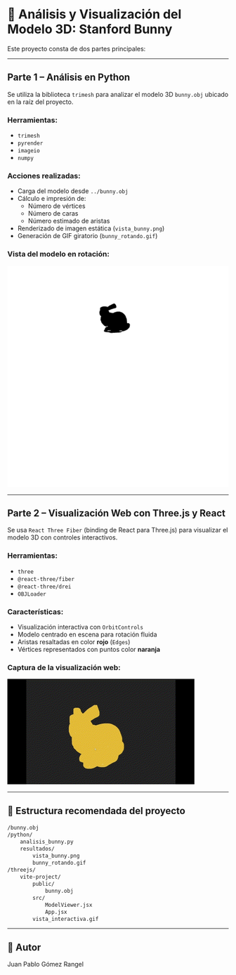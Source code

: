 # 🐰 Análisis y Visualización del Modelo 3D: Stanford Bunny

Este proyecto consta de dos partes principales:

---

## Parte 1 – Análisis en Python

Se utiliza la biblioteca `trimesh` para analizar el modelo 3D `bunny.obj` ubicado en la raíz del proyecto.

### Herramientas:
- `trimesh`
- `pyrender`
- `imageio`
- `numpy`

### Acciones realizadas:
- Carga del modelo desde `../bunny.obj`
- Cálculo e impresión de:
  - Número de vértices
  - Número de caras
  - Número estimado de aristas
- Renderizado de imagen estática (`vista_bunny.png`)
- Generación de GIF giratorio (`bunny_rotando.gif`)

### Vista del modelo en rotación:

![GIF Python](./python/resultados/bunny_rotando.gif)

---

## Parte 2 – Visualización Web con Three.js y React

Se usa `React Three Fiber` (binding de React para Three.js) para visualizar el modelo 3D con controles interactivos.

### Herramientas:
- `three`
- `@react-three/fiber`
- `@react-three/drei`
- `OBJLoader`

### Características:
- Visualización interactiva con `OrbitControls`
- Modelo centrado en escena para rotación fluida
- Aristas resaltadas en color **rojo** (`Edges`)
- Vértices representados con puntos color **naranja**

### Captura de la visualización web:

![Preview GIF](./threejs/bunny.gif)

---

## 📁 Estructura recomendada del proyecto

```
/bunny.obj
/python/
    analisis_bunny.py
    resultados/
        vista_bunny.png
        bunny_rotando.gif
/threejs/
    vite-project/
        public/
            bunny.obj
        src/
            ModelViewer.jsx
            App.jsx
        vista_interactiva.gif
```

---

## 👤 Autor

Juan Pablo Gómez Rangel
